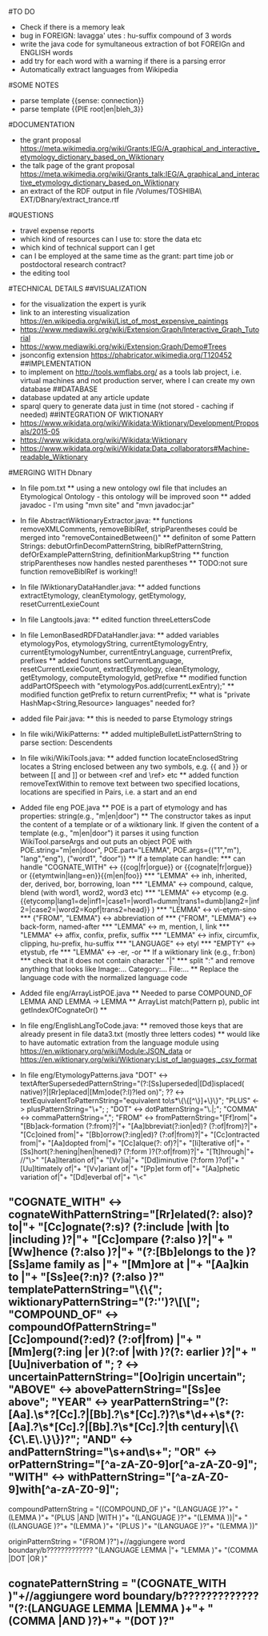 #TO DO
* Check if there is a memory leak
* bug in FOREIGN: lavagga' utes : hu-suffix compound of 3 words
* write the java code for symultaneous extraction of bot FOREIGn and ENGLISH words
* add try for each word with a warning if there is a parsing error
* Automatically extract languages from Wikipedia

#SOME NOTES
* parse template {{sense: connection}}
* parse template {{PIE root|en|bleh_3}}

#DOCUMENTATION
* the grant proposal https://meta.wikimedia.org/wiki/Grants:IEG/A_graphical_and_interactive_etymology_dictionary_based_on_Wiktionary
* the talk page of the grant proposal https://meta.wikimedia.org/wiki/Grants_talk:IEG/A_graphical_and_interactive_etymology_dictionary_based_on_Wiktionary
* an extract of the RDF output in file /Volumes/TOSHIBA\ EXT/DBnary/extract_trance.rtf 

#QUESTIONS
* travel expense reports
* which kind of resources can I use to: store the data etc
* which kind of technical support can I get
* can I be employed at the same time as the grant: part time job or postdoctoral research contract?
* the editing tool

#TECHNICAL DETAILS
##VISUALIZATION
* for the visualization the expert is yurik
* link to an interesting visualization https://en.wikipedia.org/wiki/List_of_most_expensive_paintings
* https://www.mediawiki.org/wiki/Extension:Graph/Interactive_Graph_Tutorial
* https://www.mediawiki.org/wiki/Extension:Graph/Demo#Trees
* jsonconfig extension https://phabricator.wikimedia.org/T120452
##IMPLEMENTATION
* to implement on http://tools.wmflabs.org/ as a tools lab project, i.e. virtual machines and not production server, where I can create my own database 
##DATABASE
* database updated at any article update
* sparql query to generate data just in time (not stored - caching if needed)
##INTEGRATION OF WIKTIONARY
* https://www.wikidata.org/wiki/Wikidata:Wiktionary/Development/Proposals/2015-05
* https://www.wikidata.org/wiki/Wikidata:Wiktionary
* https://www.wikidata.org/wiki/Wikidata:Data_collaborators#Machine-readable_Wiktionary

#MERGING WITH Dbnary

* In file pom.txt
** using a new ontology owl file that includes an Etymological Ontology - this ontology will be improved soon
** added javadoc - I'm using "mvn site" and "mvn javadoc:jar" 

* In file AbstractWiktionaryExtractor.java:
** functions removeXMLComments, removeBiblRef, stripParentheses could be merged into "removeContainedBetween()"
** definiton of some Pattern Strings: debutOrfinDecomPatternString, biblRefPatternString, defOrExamplePatternString, definitionMarkupString
** function stripParentheses now handles nested parentheses
** TODO:not sure function removeBiblRef is working!!

* In file IWiktionaryDataHandler.java:
** added functions extractEtymology, cleanEtymology, getEtymology, resetCurrentLexieCount

* In file Langtools.java:
** edited function threeLettersCode

* In file LemonBasedRDFDataHandler.java:
** added variables etymologyPos, etymologyString, currentEtymologyEntry, currentEtymologyNumber, currentEntryLanguage, currentPrefix, prefixes
** added functions setCurrentLanguage, resetCurrentLexieCount, extractEtymology, cleanEtymology, getEtymology, computeEtymologyId, getPrefixe
** modified function addPartOfSpeech with "etymologyPos.add(currentLexEntry);"
** modified function getPrefix to return currentPrefix;
** what is "private HashMap<String,Resource> languages" needed for?

* added file Pair.java:
** this is needed to parse Etymology strings

* In file wiki/WikiPatterns:
** added multipleBulletListPatternString to parse section: Descendents

* In file wiki/WikiTools.java:
** added function locateEnclosedString locates a String	enclosed between any two symbols,
 e.g. {{ and }} or between [[ and ]] or	between	<ref and \ref> etc
** added function removeTextWithin to remove text between two specified	locations, locations are specified in Pairs, i.e. a start and an end

* Added file eng POE.java
** POE is a part of etymology and has properties: string(e.g., "m|en|door")
** The constructor takes as input the content of a template or of a wiktionary link. If given the content of a template (e.g., "m|en|door") it parses it using function WikiTool.parseArgs and out puts an object POE with POE.string="m|en|door", POE.part="LEMMA", POE.args={("1","m"), "lang","eng"), ("word1", "door")}
** If a template can handle:
*** can handle "COGNATE_WITH" <-> {{cog|fr|orgue}} or {{cognate|fr|orgue}} or {{etymtwin|lang=en}}{{m|en|foo}}
*** "LEMMA" <-> inh, inherited, der, derived, bor, borrowing, loan
*** "LEMMA" <->  compound, calque, blend (with word1, word2, word3 etc)
*** "LEMMA" <-> etycomp (e.g. {{etycomp|lang1=de|inf1=|case1=|word1=dumm|trans1=dumb|lang2=|inf2=|case2=|word2=Kopf|trans2=head}} )
*** "LEMMA" <-> vi-etym-sino
*** {"FROM", "LEMMA"} <-> abbreviation of
*** {"FROM", "LEMMA"} <-> back-form, named-after
*** "LEMMA" <-> m, mention, l, link
*** "LEMMA" <-> affix, confix, prefix, suffix
*** "LEMMA" <-> infix, circumfix, clipping, hu-prefix, hu-suffix
*** "LANGUAGE" <-> etyl
*** "EMPTY" <-> etystub, rfe
*** "LEMMA" <-> -er, -or
** If a wiktionary link (e.g., fr:bon)
*** check that it does not contain character "|"
*** split ":" and remove anything that looks like Image:... Category:... File:...
** Replace the language code with the normalized language code

* Added file eng/ArrayListPOE.java
** Needed to parse COMPOUND_OF LEMMA AND LEMMA -> LEMMA
** ArrayList<Pair> match(Pattern p), public int getIndexOfCognateOr()
**



* In file eng/EnglishLangToCode.java:
** removed those keys that are already present in file data3.txt (mostly three letters codes)
** would like to have automatic extration from the language module using
https://en.wiktionary.org/wiki/Module:JSON_data
or
https://en.wiktionary.org/wiki/Wiktionary:List_of_languages,_csv_format


* In file eng/EtymologyPatterns.java 
"DOT"   <-> textAfterSupersededPatternString="(?:[Ss]uperseded|[Dd]isplaced( native)?|[Rr]eplaced|[Mm]ode(?:l)?led on)";
??      <-> textEquivalentToPatternString="equivalent to\\s*\\{\\{[^\\}]+\\}\\}"; 
"PLUS"  <-> plusPatternString="\\+";  ;
"DOT"   <-> dotPatternString="\\.|;";
"COMMA" <-> commaPatternString=",";
"FROM"  <-> fromPatternString="[Ff]rom|"+
                  "[Bb]ack-formation (?:from)?|"+
		  "[Aa]bbreviat(?:ion|ed)? (?:of|from)?|"+
	          "[Cc]oined from|"+
		  "[Bb]orrow(?:ing|ed)? (?:of|from)?|"+
		  "[Cc]ontracted from|"+
	          "[Aa]dopted from|"+
                  "[Cc]alque(?: of)?|"+
                  "[Ii]terative of|"+
	          "[Ss]hort(?:hening|hen|hened)? (?:form )?(?:of|from)?|"+
		  "[Tt]hrough|"+
	          //"\\>"
		  "[Aa]lteration of|"+
		  "[Vv]ia|"+
		  "[Dd]iminutive (?:form )?of|"+
		  "[Uu]ltimately of|"+
		  "[Vv]ariant of|"+
	          "[Pp]et form of|"+
		  "[Aa]phetic variation of|"+
		  "[Dd]everbal of|"+
		  "\\<"
		  
"COGNATE_WITH" <-> cognateWithPatternString="[Rr]elated(?: also)? to|"+
            "[Cc]ognate(?:s)? (?:include |with |to |including )?|"+
	    "[Cc]ompare (?:also )?|"+
	    "[Ww]hence (?:also )?|"+
	    "(?:[Bb]elongs to the )?[Ss]ame family as |"+
	    "[Mm]ore at |"+
	    "[Aa]kin to |"+
	    "[Ss]ee(?:n)? (?:also )?"
templatePatternString="\\{\\{";
wiktionaryPatternString="(?:'')?\\[\\[";
"COMPOUND_OF" <-> compoundOfPatternString="[Cc]ompound(?:ed)? (?:of|from) |"+
            "[Mm]erg(?:ing |er )(?:of |with )?(?: earlier )?|"+
	    "[Uu]niverbation of ";
? <-> uncertainPatternString="[Oo]rigin uncertain";
"ABOVE" <-> abovePatternString="[Ss]ee above";
"YEAR" <-> yearPatternString="(?:[Aa].\\s*?[Cc].?|[Bb].?\\s*[Cc].?)?\\s*\\d++\\s*(?:[Aa].?\\s*[Cc].?|[Bb].?\\s*[Cc].?|th century|\\{\\{C\\.E\\.\\}\\})?";
"AND" <-> andPatternString="\\s+and\\s+";
"OR" <-> orPatternString="[^a-zA-Z0-9]or[^a-zA-Z0-9]";
"WITH" <-> withPatternString="[^a-zA-Z0-9]with[^a-zA-Z0-9]";
------------------------------------------------------------------

compoundPatternString = "((COMPOUND_OF )"+
	        "(LANGUAGE )?"+
		"(LEMMA )"+
		"(PLUS |AND |WITH )"+
		"(LANGUAGE )?"+
		"(LEMMA ))|"+
		"((LANGUAGE )?"+
	        "(LEMMA )"+
		"(PLUS )"+
		"(LANGUAGE )?"+
		"(LEMMA ))"

originPatternString = "(FROM )?")+//aggiungere word boundary/b?????????????
	        "(LANGUAGE LEMMA |"+
	        "LEMMA )"+
		"(COMMA |DOT |OR )"

cognatePatternString = "(COGNATE_WITH )"+//aggiungere word boundary/b?????????????
	        "(?:(LANGUAGE LEMMA |LEMMA )+"+
		"(COMMA |AND )?)+"+
	        "(DOT )?"
---------------------------
